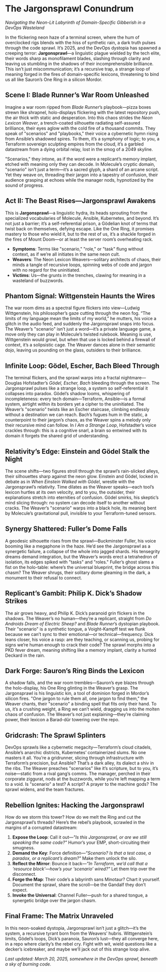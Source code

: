 # The Jargonsprawl Conundrum  
*Navigating the Neon-Lit Labyrinth of Domain-Specific Gibberish in a DevOps Wasteland*  

In the flickering neon haze of a terminal screen, where the hum of overclocked rigs blends with the hiss of synthetic rain, a dark truth pulses through the code sprawl. It’s 2025, and the DevOps dystopia has spawned a creeping terror: **Jargonsprawl**—a linguistic plague wielded by the tech elite, their words sharp as monofilament blades, slashing through clarity and leaving us stumbling in the shadows of their incomprehensible brilliance. This isn’t just miscommunication; it’s a recursive trap, a strange loop of meaning forged in the fires of domain-specific lexicons, threatening to bind us all like Sauron’s One Ring in a silicon Mordor.  

## Scene I: Blade Runner’s War Room Unleashed  
Imagine a war room ripped from *Blade Runner*’s playbook—pizza boxes strewn like shrapnel, holo-displays flickering with the latest repository push, the air thick with static and desperation. Into this chaos strides the *Neon Lexicon Weaver*, a trench-coated silhouette radiating self-assured brilliance, their eyes aglow with the cold fire of a thousand commits. They speak of "scenarios" and "playbooks," their voice a cybernetic hymn rising from Ansible’s shadowed spires. To them, it’s a symphony of logic; to you, a Terraform sovereign sculpting empires from the cloud, it’s a garbled datastream from a dying orbital relay, lost in the smog of a 2049 skyline.  

"Scenarios," they intone, as if the word were a replicant’s memory implant, etched with meaning only they can decode. In Molecule’s cryptic domain, "scenario" isn’t just a term—it’s a sacred glyph, a shard of an arcane script. Yet they weave on, threading their jargon into a tapestry of confusion, their audience grasping at echoes while the manager nods, hypnotized by the sound of progress.  

## Act II: The Beast Rises—Jargonsprawl Awakens  
This is **Jargonsprawl**—a linguistic hydra, its heads sprouting from the specialized vocabularies of Molecule, Ansible, Kubernetes, and beyond. It’s not just a barrier; it’s a self-referential prison, a Gödelian knot of terms that twist back on themselves, defying escape. Like the One Ring, it promises mastery to those who wield it, but to the rest of us, it’s a shackle forged in the fires of Mount Doom—or at least the server room’s overheating rack.  

- **Symptoms**: Terms like "scenario," "role," or "task" flung without context, as if we’re all initiates in the same neon cult.  
- **Weavers**: The Neon Lexicon Weavers—solitary architects of chaos, their minds a tangle of recursive loops, spinning webs of code and jargon with no regard for the uninitiated.  
- **Victims**: Us—the grunts in the trenches, clawing for meaning in a wasteland of buzzwords.  

## Phantom Signal: Wittgenstein Haunts the Wires  
The war room dims as a spectral figure flickers into view—Ludwig Wittgenstein, his philosopher’s gaze cutting through the neon fog. “The limits of my language mean the limits of my world,” he mutters, his voice a glitch in the audio feed, and suddenly the Jargonsprawl snaps into focus. The Weaver’s "scenario" isn’t just a word—it’s a private language game, a move only they can play in Molecule’s twisted rulebook. Meaning is use, Wittgenstein would growl, but when that use is locked behind a firewall of context, it’s a solipsistic cage. The Weaver dances alone in their semantic dojo, leaving us pounding on the glass, outsiders to their brilliance.  

## Infinite Loop: Gödel, Escher, Bach Bleed Through  
The terminal flickers, and the sprawl warps into a fractal nightmare—Douglas Hofstadter’s *Gödel, Escher, Bach* bleeding through the screen. The Jargonsprawl pulses like a strange loop, a system so self-referential it collapses into paradox. Gödel’s shadow looms, whispering of incompleteness: every tech domain—Terraform, Ansible—is a formal system, airtight within its borders yet a cipher to the uninitiated. The Weaver’s "scenario" twists like an Escher staircase, climbing endlessly without a destination we can reach. Bach’s fugues hum in the static, a counterpoint to their jargon’s chaos, as the Weaver spins a melody only their recursive mind can follow. In *I Am a Strange Loop*, Hofstadter’s voice crackles through: this is a cognitive snarl, a brain so entwined with its domain it forgets the shared grid of understanding.  

## Relativity’s Edge: Einstein and Gödel Stalk the Night  
The scene shifts—two figures stroll through the sprawl’s rain-slicked alleys, their silhouettes sharp against the neon glow. Einstein and Gödel, locked in debate as in *When Einstein Walked with Gödel*, wrestle with the Jargonsprawl’s relativity. Time dilates as the Weaver speaks—each tool’s lexicon hurtles at its own velocity, and to you, the outsider, their explanations stretch into eternities of confusion. Gödel smirks, his skeptic’s mind slicing through: no system can decode itself to another without cracks. The Weaver’s "scenario" warps into a black hole, its meaning bent by Molecule’s gravitational pull, invisible to your Terraform-tuned sensors.  

## Synergy Shattered: Fuller’s Dome Falls  
A geodesic silhouette rises from the sprawl—Buckminster Fuller, his voice booming like a megaphone in the haze. He’d see the Jargonsprawl as a synergetic failure, a collapse of the whole into jagged shards. His tensegrity dreams demand integration, but the Weaver’s words erect a tetrahedron of isolation, its edges spiked with "tasks" and "roles." Fuller’s ghost slams a fist on the holo-table: where’s the universal blueprint, the bridge across this chasm? The Weaver shrugs, their solitary dome gleaming in the dark, a monument to their refusal to connect.  

## Replicant’s Gambit: Philip K. Dick’s Shadow Strikes  
The air grows heavy, and Philip K. Dick’s paranoid grin flickers in the shadows. The Weaver’s no human—they’re a replicant, straight from *Do Androids Dream of Electric Sheep?* and *Blade Runner*’s dystopian playbook. Their "scenario" is a synthetic tongue, a Voight-Kampff test we flunk because we can’t sync to their emotional—or technical—frequency. Dick leans closer, his voice a rasp: are they teaching, or scanning us, probing for signs we’re human enough to crack their code? The sprawl morphs into a PKD fever dream, meaning shifting like a memory implant, clarity a hunted Deckard in the rain.  

## Dark Forge: Sauron’s Ring Binds the Lexicon  
A shadow falls, and the war room trembles—Sauron’s eye blazes through the holo-display, his One Ring glinting in the Weaver’s grasp. The Jargonsprawl is his linguistic kin, a tool of dominion forged in Mordor’s silicon fires. "One jargon to rule them all, one jargon to find them," the Weaver chants, their "scenario" a binding spell that fits only their hand. To us, it’s a crushing weight, a Ring we can’t wield, dragging us into the molten chaos of confusion. The Weaver’s not just explaining—they’re claiming power, their lexicon a Barad-dûr towering over the repo.  

## Gridcrash: The Sprawl Splinters  
DevOps sprawls like a cybernetic megacity—Terraform’s cloud citadels, Ansible’s anarchic districts, Kubernetes’ containerized slums. No one masters it all. You’re a gridrunner, slicing through infrastructure with Terraform’s precision, but Ansible? That’s a dark alley, its dialect a shiv in the ribs. The Weaver preaches "scenarios" like it’s scripture, but to you, it’s noise—static from a rival gang’s comms. The manager, perched in their corporate ziggurat, nods at the buzzwords, while you’re left mapping a term to a void. Is "scenario" a test? A script? A prayer to the machine gods? The sprawl widens, and the team fractures.  

## Rebellion Ignites: Hacking the Jargonsprawl  
How do we storm this tower? How do we melt the Ring and cut the Jargonsprawl’s threads? Here’s the rebel’s playbook, scrawled in the margins of a corrupted datastream:  

1. **Expose the Loop**: Call it out—*"Is this Jargonsprawl, or are we still speaking the same code?"* Humor’s your EMP, short-circuiting their smugness.  
2. **Demand the Key**: Force definition—*"Scenario? Is that a test case, a paradox, or a replicant’s dream?"* Make them unlock the silo.  
3. **Reflect the Mirror**: Bounce it back—*"In Terraform, we’d call that a ‘resource block’—how’s your ‘scenario’ wired?"* Let them trip over the disconnect.  
4. **Forge the Map**: Their code’s a labyrinth sans Minotaur? Chart it yourself. Document the sprawl, share the scroll—be the Gandalf they don’t expect.  
5. **Invoke the Universal**: Channel Fuller—push for a shared tongue, a synergetic bridge over the jargon chasm.  

## Final Frame: The Matrix Unraveled  
In this neon-soaked dystopia, Jargonsprawl isn’t just a glitch—it’s the system, a recursive tyrant born from the Weavers’ hubris. Wittgenstein’s limits, Gödel’s loops, Dick’s paranoia, Sauron’s lust—they all converge here, in a repo where clarity’s the rebel cry. Fight with wit, wield questions like a decker’s icebreaker, and maybe we’ll jack out of this strange loop alive.  

*Last updated: March 20, 2025, somewhere in the DevOps sprawl, beneath a sky of burning code.*  
